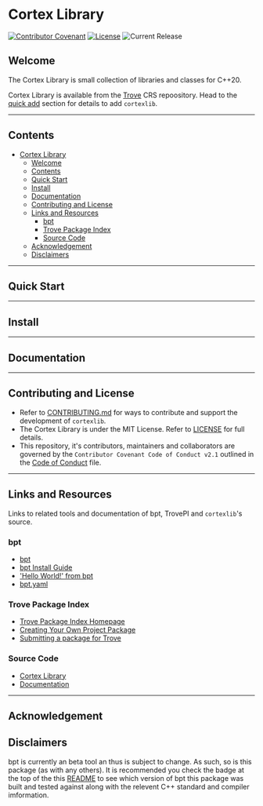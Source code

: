 # Cortex Library

[![Contributor Covenant](https://img.shields.io/badge/Contributor%20Covenant-2.1-4baaaa.svg)](CODE_OF_CONDUCT.md)
[![License](https://img.shields.io/github/license/cortexlib/box)](LICENSE)
![Current Release](https://img.shields.io/github/v/release/oraqlle/cortexlib?include_prereleases)
<!-- ![bpt Version](https://img.shields.io/badge/bpt%20version%3A-1.0.0--beta--1-blue)
![C++ Standard](https://img.shields.io/badge/C%2B%2B%20Standard-C%2B%2B20-red)
![GCC](https://img.shields.io/badge/GCC-11.1.0-yellow)
![Clang](https://img.shields.io/badge/clang-10.0.0-yellow) -->

## Welcome

The Cortex Library is small collection of libraries and classes for C++20.


Cortex Library is available from the [Trove](https://tropepi.dev) CRS repoository. Head to the [quick add](#quick-add) section for details to add `cortexlib`.

---

## Contents

- [Cortex Library](#cortex-library)
  - [Welcome](#welcome)
  - [Contents](#contents)
  - [Quick Start](#quick-start)
  - [Install](#install)
  - [Documentation](#documentation)
  - [Contributing and License](#contributing-and-license)
  - [Links and Resources](#links-and-resources)
    - [bpt](#bpt)
    - [Trove Package Index](#trove-package-index)
    - [Source Code](#source-code)
  - [Acknowledgement](#acknowledgement)
  - [Disclaimers](#disclaimers)

---

## Quick Start


---

## Install



---

## Documentation



---

## Contributing and License

- Refer to [CONTRIBUTING.md](CONTRIBUTING.md) for ways to contribute and support the development of `cortexlib`.
- The Cortex Library is under the MIT License. Refer to [LICENSE](LICENSE) for full details.
- This repository, it's contributors, maintainers and collaborators are governed by the `Contributor Covenant Code of Conduct v2.1` outlined in the [Code of Conduct](CODE_OF_CONDUCT.md) file.

---

## Links and Resources

Links to related tools and documentation of bpt, TrovePI and `cortexlib`'s source.

### bpt

- [bpt](https://bpt.pizza)
- [bpt Install Guide](https://bpt.pizza/docs/latest/tut/install.html)
- ['Hello World!' from bpt](https://bpt.pizza/docs/latest/tut/hello-world.html)
- [bpt.yaml](https://bpt.pizza/docs/latest/guide/projects.html#the-project-bpt-yaml-file)

### Trove Package Index

- [Trove Package Index Homepage](https://trovepi.dev)
- [Creating Your Own Project Package](https://trovepi.dev)
- [Submitting a package for Trove](https://trovepi.dev)

### Source Code

- [Cortex Library](https://github.com/cortexlib/cortexlib)
- [Documentation](https://github.com/cortexlib/cortexlib)

---

## Acknowledgement

## Disclaimers

bpt is currently an beta tool an thus is subject to change. As such, so is this package (as with any others). It is recommended you check the badge at the top of the this [README](#cortex-library) to see which version of bpt this package was built and tested against along with the relevent C++ standard and compiler imformation.
